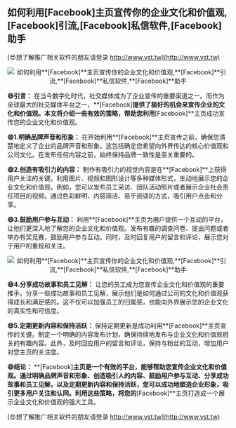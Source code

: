## **如何利用**[Facebook]**主页宣传你的企业文化和价值观,**[Facebook]**引流,**[Facebook]**私信软件,**[Facebook]**助手**

[😍想了解推广相关软件的朋友请登录 http://www.vst.tw](http://www.vst.tw)

 <center><img src="https://vst.tw/MP4/tuiguang/png/0.png" alt="如何利用**[Facebook]**主页宣传你的企业文化和价值观,**[Facebook]**引流,**[Facebook]**私信软件,**[Facebook]**助手"></center>

**😄引言：**
在当今数字化时代，社交媒体成为了企业宣传的重要渠道之一。而作为全球最大的社交媒体平台之一，**[Facebook]**提供了极好的机会来宣传企业的文化和价值观。本文将介绍一些有效的策略，帮助您利用**[Facebook]**主页成功宣传您的企业文化和价值观。

**😄1.明确品牌声音和形象：**
在开始利用**[Facebook]**主页宣传之前，确保您清楚地定义了企业的品牌声音和形象。这包括确定您希望向外界传达的核心价值观和公司文化。在发布任何内容之前，始终保持品牌一致性是至关重要的。

**😄2.创造有吸引力的内容：**
制作有吸引力的视觉内容是在**[Facebook]**上获得用户关注的关键。利用图片、视频和图形设计等多种媒体形式，生动地展示您的企业文化和价值观。例如，您可以发布员工采访、团队活动照片或者展示企业社会责任项目的视频。通过色彩鲜明、内容简洁、易于阅读的方式，吸引用户点击和分享。

**😄3.鼓励用户参与互动：**
利用**[Facebook]**主页为用户提供一个互动的平台，让他们更深入地了解您的企业文化和价值观。发布有趣的调查问卷、提出问题或者举办有奖竞赛，鼓励用户参与互动。同时，及时回复用户的留言和评论，展示您对于用户的重视和关注。

 <center><img src="https://vst.tw/MP4/tuiguang/png/1.png" alt="如何利用**[Facebook]**主页宣传你的企业文化和价值观,**[Facebook]**引流,**[Facebook]**私信软件,**[Facebook]**助手"></center>

**😄4.分享成功故事和员工见解：**
让您的员工成为您宣传企业文化和价值观的重要推手。分享一些成功故事和员工见解，展示他们是如何通过公司的文化和价值观获得成长和满足感的。这不仅可以加强员工的归属感，也能向外界展示您的企业文化的真实性和可信度。

**😄5.定期更新内容和保持活跃：**
保持定期更新是成功利用**[Facebook]**主页宣传的关键。制定一个明确的内容发布计划，确保持续地发布与企业文化和价值观相关的有趣内容。此外，及时回应用户的留言和评论，保持与粉丝的互动，增加用户对您主页的关注度。

**😄结论：**
**[Facebook]**主页是一个有效的平台，能够帮助您宣传企业文化和价值观。通过明确品牌声音和形象、创造吸引人的内容、鼓励用户参与互动、分享成功故事和员工见解，以及定期更新内容和保持活跃，您可以成功地塑造企业形象，吸引更多用户关注和认同。利用这些策略，将您的**[Facebook]**主页打造成一个展示企业文化和价值观的强大工具。

[😍想了解推广相关软件的朋友请登录 http://www.vst.tw](http://www.vst.tw)



